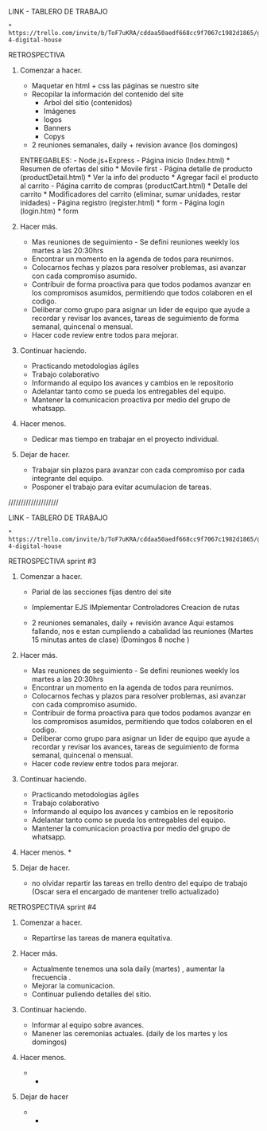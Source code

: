 LINK - TABLERO DE TRABAJO

    * https://trello.com/invite/b/ToF7uKRA/cddaa50aedf668cc9f7067c1982d1865/grupo-4-digital-house


RETROSPECTIVA

1. Comenzar a hacer.

    * Maquetar en html + css las páginas se nuestro site
    * Recopilar la información del contenido del site
        - Arbol del sitio (contenidos)
        - Imágenes
        - logos
        - Banners
        - Copys
    * 2 reuniones semanales, daily + revision avance (los domingos)

    ENTREGABLES:
        - Node.js+Express
        - Página inicio (Index.html)
            * Resumen de ofertas del sitio
            * Movile first
        - Página detalle de producto (productDetail.html)
            * Ver la info del producto
            * Agregar facil el producto al carrito
        - Página carrito de compras (productCart.html)
            * Detalle del carrito
            * Modificadores del carrito (eliminar, sumar unidades, restar inidades)
        - Página registro (register.html)
            * form
        - Página login (login.htm)
            * form
        

2. Hacer más.
    * Mas reuniones de seguimiento - Se defini reuniones weekly los martes a las 20:30hrs
    * Encontrar un momento en la agenda de todos para reunirnos.
    * Colocarnos fechas y plazos para resolver problemas, asi avanzar con cada compromiso asumido.
    * Contribuir de forma proactiva para que todos podamos avanzar en los compromisos asumidos, permitiendo que todos colaboren en el codigo.
    * Deliberar como grupo para asignar un lider de equipo que ayude a recordar y revisar los avances, tareas de seguimiento de forma semanal, quincenal o mensual.
    * Hacer code review entre todos para mejorar.


3. Continuar haciendo.
    * Practicando metodologias ágiles
    * Trabajo colaborativo
    * Informando al equipo los avances y cambios en le repositorio
    * Adelantar tanto como se pueda los entregables del equipo.
    * Mantener la comunicacion proactiva por medio del grupo de whatsapp.
    

4. Hacer menos.
    * Dedicar mas tiempo en trabajar en el proyecto individual.

5. Dejar de hacer.
    * Trabajar sin plazos para avanzar con cada compromiso por cada integrante del equipo.
    * Posponer el trabajo para evitar acumulacion de tareas.

////////////////////



LINK - TABLERO DE TRABAJO

    * https://trello.com/invite/b/ToF7uKRA/cddaa50aedf668cc9f7067c1982d1865/grupo-4-digital-house


RETROSPECTIVA sprint #3

1. Comenzar a hacer.

    * Parial de las secciones fijas dentro del site
    * Implementar EJS
    IMplementar Controladores
    Creacion de rutas

    * 2 reuniones semanales, daily + revisión avance 
      Aqui estamos fallando, nos e estan cumpliendo a cabalidad las reuniones
      (Martes 15 minutas antes de clase)
      (Domingos 8 noche )

    
    
2. Hacer más.
    * Mas reuniones de seguimiento - Se defini reuniones weekly los martes a las 20:30hrs
    * Encontrar un momento en la agenda de todos para reunirnos.
    * Colocarnos fechas y plazos para resolver problemas, asi avanzar con cada compromiso asumido.
    * Contribuir de forma proactiva para que todos podamos avanzar en los compromisos asumidos, permitiendo que todos colaboren en el codigo.
    * Deliberar como grupo para asignar un lider de equipo que ayude a recordar y revisar los avances, tareas de seguimiento de forma semanal, quincenal o mensual.
    * Hacer code review entre todos para mejorar.

3. Continuar haciendo.
    * Practicando metodologias ágiles
    * Trabajo colaborativo
    * Informando al equipo los avances y cambios en le repositorio
    * Adelantar tanto como se pueda los entregables del equipo.
    * Mantener la comunicacion proactiva por medio del grupo de whatsapp.
    
4. Hacer menos.
    * 

5. Dejar de hacer.
    * no olvidar repartir las tareas en trello dentro del equipo de trabajo (Oscar sera el encargado de mantener trello actualizado)


RETROSPECTIVA sprint #4

1. Comenzar a hacer.

    * Repartirse las tareas de manera equitativa.  
    
2. Hacer más.

    * Actualmente tenemos una sola daily (martes) , aumentar la frecuencia .
    * Mejorar la comunicacion.
    * Continuar puliendo detalles del sitio.

3. Continuar haciendo.

    * Informar al equipo sobre avances. 
    * Manener las ceremonias actuales. (daily de los martes y los domingos)
    
4. Hacer menos.

    * -

5. Dejar de hacer

    *  -